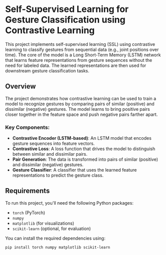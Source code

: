 # Self-Supervised Learning for Gesture Classification using Contrastive Learning

This project implements self-supervised learning (SSL) using contrastive learning to classify gestures from sequential data (e.g., joint positions over time). The core of the model is a Long Short-Term Memory (LSTM) network that learns feature representations from gesture sequences without the need for labeled data. The learned representations are then used for downstream gesture classification tasks.

## Overview

The project demonstrates how contrastive learning can be used to train a model to recognize gestures by comparing pairs of similar (positive) and dissimilar (negative) gestures. The model learns to bring positive pairs closer together in the feature space and push negative pairs farther apart.

### Key Components:
- **Contrastive Encoder (LSTM-based)**: An LSTM model that encodes gesture sequences into feature vectors.
- **Contrastive Loss**: A loss function that drives the model to distinguish between similar and dissimilar pairs.
- **Pair Generation**: The data is transformed into pairs of similar (positive) and dissimilar (negative) gestures.
- **Gesture Classifier**: A classifier that uses the learned feature representations to predict the gesture class.

## Requirements

To run this project, you'll need the following Python packages:

- `torch` (PyTorch)
- `numpy`
- `matplotlib` (for visualizations)
- `scikit-learn` (optional, for evaluation)

You can install the required dependencies using:

```bash
pip install torch numpy matplotlib scikit-learn
